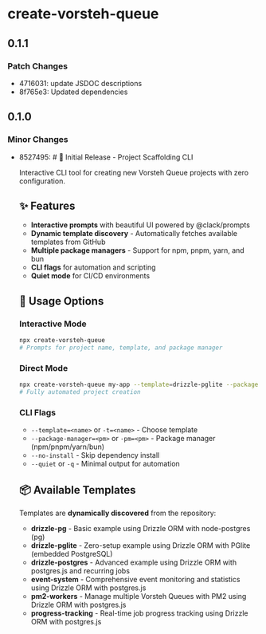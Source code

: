# create-vorsteh-queue

## 0.1.1

### Patch Changes

- 4716031: update JSDOC descriptions
- 8f765e3: Updated dependencies

## 0.1.0

### Minor Changes

- 8527495: # 🚀 Initial Release - Project Scaffolding CLI

  Interactive CLI tool for creating new Vorsteh Queue projects with zero configuration.

  ## ✨ Features
  - **Interactive prompts** with beautiful UI powered by @clack/prompts
  - **Dynamic template discovery** - Automatically fetches available templates from GitHub
  - **Multiple package managers** - Support for npm, pnpm, yarn, and bun
  - **CLI flags** for automation and scripting
  - **Quiet mode** for CI/CD environments

  ## 🎯 Usage Options

  ### Interactive Mode

  ```bash
  npx create-vorsteh-queue
  # Prompts for project name, template, and package manager
  ```

  ### Direct Mode

  ```bash
  npx create-vorsteh-queue my-app --template=drizzle-pglite --package-manager=pnpm --no-install
  # Fully automated project creation
  ```

  ### CLI Flags
  - `--template=<name>` or `-t=<name>` - Choose template
  - `--package-manager=<pm>` or `-pm=<pm>` - Package manager (npm/pnpm/yarn/bun)
  - `--no-install` - Skip dependency install
  - `--quiet` or `-q` - Minimal output for automation

  ## 📦 Available Templates

  Templates are **dynamically discovered** from the repository:
  - **drizzle-pg** - Basic example using Drizzle ORM with node-postgres (pg)
  - **drizzle-pglite** - Zero-setup example using Drizzle ORM with PGlite (embedded PostgreSQL)
  - **drizzle-postgres** - Advanced example using Drizzle ORM with postgres.js and recurring jobs
  - **event-system** - Comprehensive event monitoring and statistics using Drizzle ORM with postgres.js
  - **pm2-workers** - Manage multiple Vorsteh Queues with PM2 using Drizzle ORM with postgres.js
  - **progress-tracking** - Real-time job progress tracking using Drizzle ORM with postgres.js
